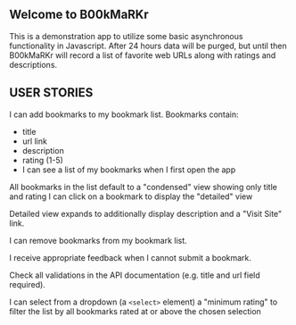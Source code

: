 ## Welcome to B00kMaRKr

This is a demonstration app to utilize some basic asynchronous functionality in Javascript.  After 24 hours data will be purged, but until then B00kMaRKr will record a list of favorite web URLs along with ratings and descriptions.


## USER STORIES

I can add bookmarks to my bookmark list. Bookmarks contain:

- title
- url link
- description
- rating (1-5)
- I can see a list of my bookmarks when I first open the app

All bookmarks in the list default to a "condensed" view showing only title and rating
I can click on a bookmark to display the "detailed" view

Detailed view expands to additionally display description and a "Visit Site" link.

I can remove bookmarks from my bookmark list.

I receive appropriate feedback when I cannot submit a bookmark.

Check all validations in the API documentation (e.g. title and url field required).

I can select from a dropdown (a `<select>` element) a "minimum rating" to filter the list by all bookmarks rated at or above the chosen selection